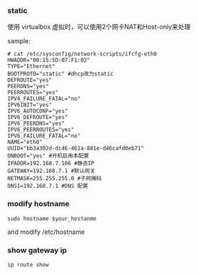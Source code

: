 

### static

使用 virtualbox 虚拟时，可以使用2个网卡NAT和Host-only来处理

sample:

```
# cat /etc/sysconfig/network-scripts/ifcfg-eth0
HWADDR="00:15:5D:07:F1:02"
TYPE="Ethernet"
BOOTPROTO="static" #dhcp改为static 
DEFROUTE="yes"
PEERDNS="yes"
PEERROUTES="yes"
IPV4_FAILURE_FATAL="no"
IPV6INIT="yes"
IPV6_AUTOCONF="yes"
IPV6_DEFROUTE="yes"
IPV6_PEERDNS="yes"
IPV6_PEERROUTES="yes"
IPV6_FAILURE_FATAL="no"
NAME="eth0"
UUID="bb3a302d-dc46-461a-881e-d46cafd0eb71"
ONBOOT="yes" #开机启用本配置
IPADDR=192.168.7.106 #静态IP
GATEWAY=192.168.7.1 #默认网关
NETMASK=255.255.255.0 #子网掩码
DNS1=192.168.7.1 #DNS 配置
```


### modify hostname

```
sudo hostname $your_hostanme
```

and modify /etc/hostname


### show gateway ip

```
ip route show
```